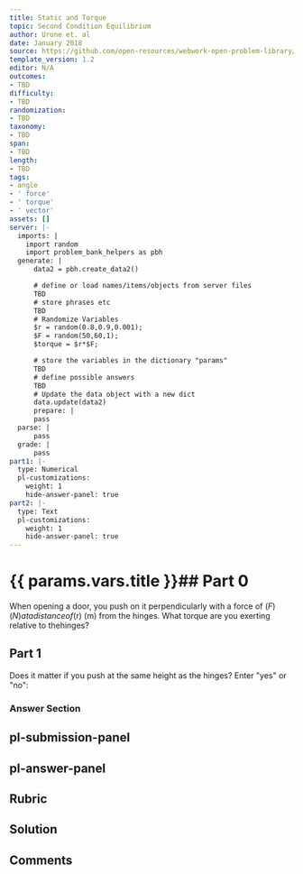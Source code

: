 ```yaml
---
title: Static and Torque
topic: Second Condition Equilibrium
author: Urone et. al
date: January 2018
source: https://github.com/open-resources/webwork-open-problem-library/tree/master/Contrib/BrockPhysics/College_Physics_Urone/9.Static_and_Torque/9-02.Second_Condition_Equilibrium/NU_U17_09_02_001.pg
template_version: 1.2
editor: N/A
outcomes:
- TBD
difficulty:
- TBD
randomization:
- TBD
taxonomy:
- TBD
span:
- TBD
length:
- TBD
tags:
- angle
- ' force'
- ' torque'
- ' vector'
assets: []
server: |-
  imports: |
    import random
    import problem_bank_helpers as pbh
  generate: |
      data2 = pbh.create_data2()

      # define or load names/items/objects from server files
      TBD
      # store phrases etc
      TBD
      # Randomize Variables
      $r = random(0.8,0.9,0.001);
      $F = random(50,60,1);
      $torque = $r*$F;

      # store the variables in the dictionary "params"
      TBD
      # define possible answers
      TBD
      # Update the data object with a new dict
      data.update(data2)
      prepare: |
      pass
  parse: |
      pass
  grade: |
      pass
part1: |-
  type: Numerical
  pl-customizations:
    weight: 1
    hide-answer-panel: true
part2: |-
  type: Text
  pl-customizations:
    weight: 1
    hide-answer-panel: true
---
```


# {{ params.vars.title }}## Part 0 
When opening a door, you push on it perpendicularly with a force of ($F) (N) at adistance of ($r) (m) from the hinges. What torque are you exerting relative to thehinges? 
## Part 1 
Does it matter if you push at the same height as the hinges? Enter "yes" or "no": 


### Answer Section 


## pl-submission-panel 


## pl-answer-panel 


## Rubric 


## Solution 


## Comments 


